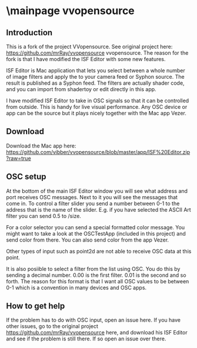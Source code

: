 \mainpage
vvopensource
============


Introduction
------------

This is a fork of the project VVopensource. See original project here: https://github.com/mrRay/vvopensource vvopensource. 
The reason for the fork is that I have modified the ISF Editor with some new features.

ISF Editor is Mac application that lets you select between a whole number of image filters and apply the to your camera feed or Syphon source. The result is published as a Syphon feed. The filters are actually shader code, and you can import from shadertoy or edit directly in this app.

I have modified ISF Editor to take in OSC signals so that it can be controlled from outside. This is handy for live visual performance. Any OSC device or app can be the source but it plays nicely together with the Mac app Vezer.

Download
--------

Download the Mac app here: https://github.com/vibber/vvopensource/blob/master/app/ISF%20Editor.zip?raw=true

OSC setup
---------
At the bottom of the main ISF Editor window you will see what address and port receives OSC messages. Next to it you will see the messages that come in. To control a filter slider you send a number between 0-1 to the address that is the name of the slider. 
E.g. if you have selected the ASCII Art filter you can send 0.5 to /size. 

For a color selector you can send a special formatted color message. You might want to take a look at the OSCTestApp (included in this project) and send color from there. You can also send color from the app Vezer.

Other types of input such as point2d are not able to receive OSC data at this point.

It is also posiible to select a filter from the list using OSC. You do this by sending a decimal number. 0.00 is the first filter. 0.01 is the second and so forth. The reason for this format is that I want all OSC values to be between 0-1 which is a convention in many devices and OSC apps.

How to get help
---------------
If the problem has to do with OSC input, open an issue here. If you have other issues, go to the original project https://github.com/mrRay/vvopensource here, and download his ISF Editor and see if the problem is still there. If so open an issue over there.

